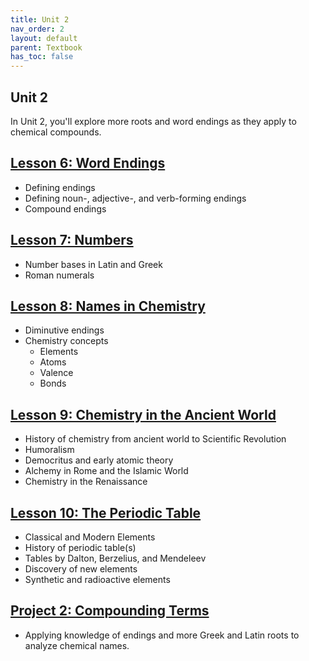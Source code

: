 ```yaml
---
title: Unit 2
nav_order: 2
layout: default
parent: Textbook
has_toc: false
---
```


## Unit 2

In Unit 2, you'll explore more roots and word endings as they apply to chemical compounds. 

[Lesson 6: Word Endings](./lesson6-suffixes/)
-

- Defining endings
- Defining noun-, adjective-, and verb-forming endings
- Compound endings

[Lesson 7: Numbers](./lesson7-numbers/)
-

- Number bases in Latin and Greek
- Roman numerals

[Lesson 8: Names in Chemistry](./lesson8-chem-names/)
-

- Diminutive endings
- Chemistry concepts
    - Elements
    - Atoms
    - Valence
    - Bonds

[Lesson 9: Chemistry in the Ancient World](./lesson9-ancient-chemistry/)
-

- History of chemistry from ancient world to Scientific Revolution
- Humoralism
- Democritus and early atomic theory
- Alchemy in Rome and the Islamic World
- Chemistry in the Renaissance

[Lesson 10: The Periodic Table](./lesson10-periodic-table/)
-

- Classical and Modern Elements
- History of periodic table(s)
- Tables by Dalton, Berzelius, and Mendeleev
- Discovery of new elements
- Synthetic and radioactive elements

[Project 2: Compounding Terms](./project2-compounds/)
-

- Applying knowledge of endings and more Greek and Latin roots to analyze chemical names.